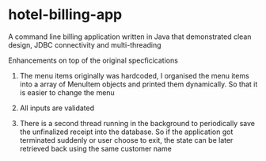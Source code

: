# hotel-billing-app
A command line billing application written in Java that demonstrated clean design, JDBC connectivity and multi-threading

Enhancements on top of the original specficications
1) The menu items originally was hardcoded, I organised the menu items into a array of MenuItem objects and printed them dynamically. So that it is easier to change the menu

2) All inputs are validated

3) There is a second thread running in the background to periodically save the unfinalized receipt into the database. So if the application got terminated suddenly or user choose to exit, the state can be later retrieved back using the same customer name
